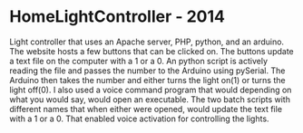 # HomeLightController - 2014

Light controller that uses an Apache server, PHP, python, and an arduino. The website hosts a few buttons that can be clicked on. The buttons update a text file on the computer with a 1 or a 0. An python script is actively reading the file and passes the number to the Arduino using pySerial. The Arduino then takes the number and either turns the light on(1) or turns the light off(0). I also used a voice command program that would depending on what you would say, would open an executable. The two batch scripts with different names that when either were opened, would update the text file with a 1 or a 0. That enabled voice activation for controlling the lights. 
